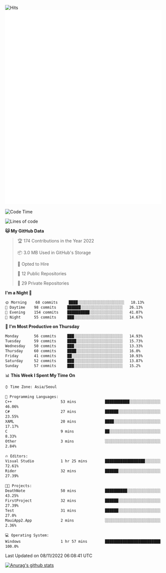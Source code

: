 ![Hits](https://hits.seeyoufarm.com/api/count/incr/badge.svg?url=https%3A%2F%2Fgithub.com%2Fkokose1234&count_bg=%2379C83D&title_bg=%23555555&icon=apple.svg&icon_color=%23E7E7E7&title=hits&edge_flat=false)
<br/>
![Metrics](https://github.com/kokose1234/kokose1234/blob/main/github-metrics.svg)

<!--START_SECTION:waka-->
![Code Time](http://img.shields.io/badge/Code%20Time-712%20hrs%2027%20mins-blue)

![Lines of code](https://img.shields.io/badge/From%20Hello%20World%20I%27ve%20Written-902%20Thousand%20lines%20of%20code-blue)

**🐱 My GitHub Data** 

> 🏆 174 Contributions in the Year 2022
 > 
> 📦 3.0 MB Used in GitHub's Storage 
 > 
> 💼 Opted to Hire
 > 
> 📜 12 Public Repositories 
 > 
> 🔑 29 Private Repositories  
 > 
**I'm a Night 🦉** 

```text
🌞 Morning    68 commits     ████░░░░░░░░░░░░░░░░░░░░░   18.13% 
🌆 Daytime    98 commits     ██████░░░░░░░░░░░░░░░░░░░   26.13% 
🌃 Evening    154 commits    ██████████░░░░░░░░░░░░░░░   41.07% 
🌙 Night      55 commits     ███░░░░░░░░░░░░░░░░░░░░░░   14.67%

```
📅 **I'm Most Productive on Thursday** 

```text
Monday       56 commits     ███░░░░░░░░░░░░░░░░░░░░░░   14.93% 
Tuesday      59 commits     ████░░░░░░░░░░░░░░░░░░░░░   15.73% 
Wednesday    50 commits     ███░░░░░░░░░░░░░░░░░░░░░░   13.33% 
Thursday     60 commits     ████░░░░░░░░░░░░░░░░░░░░░   16.0% 
Friday       41 commits     ██░░░░░░░░░░░░░░░░░░░░░░░   10.93% 
Saturday     52 commits     ███░░░░░░░░░░░░░░░░░░░░░░   13.87% 
Sunday       57 commits     ███░░░░░░░░░░░░░░░░░░░░░░   15.2%

```


📊 **This Week I Spent My Time On** 

```text
⌚︎ Time Zone: Asia/Seoul

💬 Programming Languages: 
C++                      53 mins             ███████████░░░░░░░░░░░░░░   46.06% 
C#                       27 mins             ██████░░░░░░░░░░░░░░░░░░░   23.55% 
XAML                     20 mins             ████░░░░░░░░░░░░░░░░░░░░░   17.17% 
C                        9 mins              ██░░░░░░░░░░░░░░░░░░░░░░░   8.33% 
Other                    3 mins              ░░░░░░░░░░░░░░░░░░░░░░░░░   2.84%

🔥 Editors: 
Visual Studio            1 hr 25 mins        ██████████████████░░░░░░░   72.61% 
Rider                    32 mins             ██████░░░░░░░░░░░░░░░░░░░   27.39%

🐱‍💻 Projects: 
DeathNote                50 mins             ██████████░░░░░░░░░░░░░░░   43.25% 
FirstProject             32 mins             ██████░░░░░░░░░░░░░░░░░░░   27.39% 
Test                     31 mins             ██████░░░░░░░░░░░░░░░░░░░   27.0% 
MauiApp2.App             2 mins              ░░░░░░░░░░░░░░░░░░░░░░░░░   2.36%

💻 Operating System: 
Windows                  1 hr 57 mins        █████████████████████████   100.0%

```


 Last Updated on 08/11/2022 06:08:41 UTC
<!--END_SECTION:waka-->

[![Anurag's github stats](https://github-readme-stats.vercel.app/api?username=kokose1234&theme=dracula)](https://github.com/anuraghazra/github-readme-stats)



	
